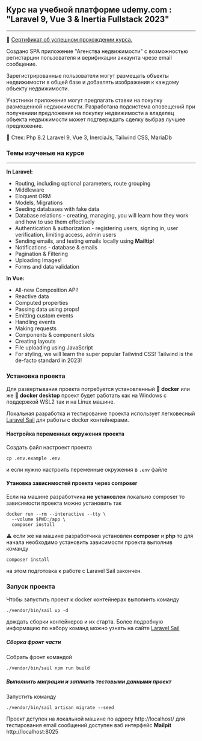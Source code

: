 ## Курс на учебной платформе udemy.com : "Laravel 9, Vue 3 & Inertia Fullstack 2023"

----

🎫 [Сертификат об успешном прохождении курса.](https://www.udemy.com/certificate/UC-005208ce-5326-4bb4-a17b-4f5c3128b280/)

Создано SPA приложение "Агенства недвижимости" с возможностью
регистарции пользователя и верификации аккаунта чрезе
email сообщение.

Зарегистрированные пользователи могут
размещать объекты недвижимости в общей базе и добавлять
изображения к каждому объекту недвижимости.

Участники приложения могут предлагать ставки
на покупку размещенной недвижимости. Разработана подсистема оповещений при получениии
предложения на покупку недвижимости а владелец
объекта недвижимости может подтверждать сделку выбрав лучшее
предложение.

🐘 Стек: Php 8.2 Laravel 9, Vue 3, InerciaJs, Tailwind CSS, MariaDb


### Темы изученые на курсе
____

**In Laravel:**

* Routing, including optional parameters, route grouping
* Middleware
* Eloquent ORM
* Models, Migrations
* Seeding databases with fake data
* Database relations - creating, managing, you will learn how they work and how to use them effectively
* Authentication & authorization - registering users, signing in, user verification, limiting access, admin users
* Sending emails, and testing emails locally using **Mailtip**!
* Notifications - database & emails
* Pagination & Filtering
* Uploading Images!
* Forms and data validation

**In Vue:**

* All-new Composition API!
* Reactive data
* Computed properties
* Passing data using props!
* Emitting custom events
* Handling events
* Making requests
* Components & component slots
* Creating layouts
* File uploading using JavaScript
* For styling, we will learn the super popular Tailwind CSS! Tailwind is the de-facto standard in 2023!

### Установка проекта

Для развертывания проекта потребуется установленный
🐳 **docker** или же 🐋 **docker desktop** проект будет работать
как на Windows с поддержкой WSL2 так и на Linux машине.

Локальная разработка и тестирование проекта использует
легковесный [Laravel Sail](https://laravel.com/docs/9.x/sail)
для работы с docker контейнерами.

#### Настройка переменных окружения проекта

Создать файл настроект проекта

```shell
cp .env.example .env
```

и если нужно настроить переменные окружения в `.env` файле

#### Утановка зависимостей проекта через composer

Если на машине разработчика **не установлен** локально composer
то зависимости проекта можно установить так

```shell
docker run --rm --interactive --tty \
  --volume $PWD:/app \
  composer install
```

⚠ если же на машине разработчика установлен **composer** и **php**
то для начала необходимо установить зависимости
проекта выполнив команду

```shell
composer install
```

на этом подготовка к работе с Laravel Sail закончен.

### Запуск проекта

Чтобы запустить проект к docker контейнерах выполинть команду

```shell
./vendor/bin/sail up -d
```

дождать сборки контейнеров и их старта. Более подробную информацию
по набору команд можно узнать на сайте
[Laravel Sail](https://laravel.com/docs/9.x/sail)

##### Сборка фронт части

Собрать фронт командой

```shell
./vendor/bin/sail npm run build
```

##### Выполнить миграции и заплнить тестовыми данными проект

Запустить команду
```shell
./vendor/bin/sail artisan migrate --seed
```

Проект дступен на локальной машине по адресу
http://localhost/
для тестирования email сообщений доступен вэб интерфейс
**Mailpit** http://localhost:8025
